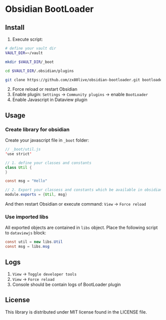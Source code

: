 # Obsidian BootLoader

## Install

1. Execute script:
```bash
# define your vault dir
VAULT_DIR=~/vault

mkdir $VAULT_DIR/_boot

cd $VAULT_DIR/.obsidian/plugins

git clone https://github.com/zx80live/obsidian-bootloader.git bootloader
```

2. Force reload or restart Obsidian
3. Enable plugin: `Settings` -> `Community plugins` -> enable `BootLoader`
4. Enable Javascript in Dataview plugin


## Usage

### Create library for obsidian
Create your javascript file in `_boot` folder:
```java
// _boot/util.js
'use strict'

// 1. define your classes and constants
class Util {
}

const msg = "Hello"

// 2. Export your classess and constants which be available in obsidian
module.exports = {Util, msg}
```

And then restart Obsidian or execute command: `View` -> `Force reload`

### Use imported libs
All exported objects are contained in `libs` object. Place the following script to `dataviewjs` block:
```java
const util = new libs.Util
const msg = libs.msg
```

## Logs
1. `View` -> `Toggle developer tools`
2. `View` -> `Force reload`
3. Console should be contain logs of BootLoader plugin


## License
This library is distributed under MIT license found in the LICENSE file.
